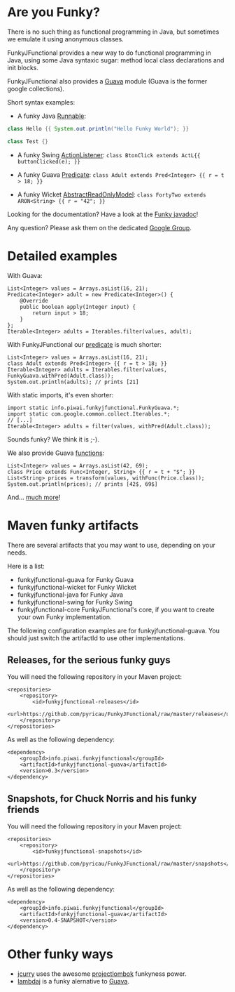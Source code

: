 # Are you Funky?

There is no such thing as functional programming in Java, but sometimes we emulate it using anonymous classes.

FunkyJFunctional provides a new way to do functional programming in Java, using some Java syntaxic sugar: method local class declarations and init blocks.

FunkyJFunctional also provides a [Guava](http://code.google.com/p/guava-libraries/) module (Guava is the former google collections).

Short syntax examples:

* A funky Java [Runnable](http://download.oracle.com/javase/6/docs/api/java/lang/Runnable.html): 
``` java
class Hello {{ System.out.println("Hello Funky World"); }}
```

``` java
class Test {}
```

* A funky Swing [ActionListener](http://download.oracle.com/javase/6/docs/api/java/awt/event/ActionListener.html): ```class BtonClick extends ActL{{ buttonClicked(e); }}```

* A funky Guava [Predicate](http://guava-libraries.googlecode.com/svn/trunk/javadoc/com/google/common/base/Predicate.html): ```class Adult extends Pred<Integer> {{ r = t > 18; }}```

* A funky Wicket [AbstractReadOnlyModel](http://wicket.apache.org/apidocs/1.4/org/apache/wicket/model/AbstractReadOnlyModel.html): ```class FortyTwo extends ARON<String> {{ r = "42"; }}```

Looking for the documentation? Have a look at the [Funky javadoc](http://pyricau.github.com/FunkyJFunctional/javadoc/snapshot/info/piwai/funkyjfunctional/Funky.html)!

Any question? Please ask them on the dedicated [Google Group](https://groups.google.com/group/funkyjfunctional).

# Detailed examples

With Guava:

	List<Integer> values = Arrays.asList(16, 21);
	Predicate<Integer> adult = new Predicate<Integer>() {
		@Override
		public boolean apply(Integer input) {
			return input > 18;
		}
	};
	Iterable<Integer> adults = Iterables.filter(values, adult);
	
With FunkyJFunctional our [predicate](https://github.com/pyricau/FunkyJFunctional/blob/master/funkyjfunctional-guava/src/test/java/info/piwai/funkyjfunctional/guava/test/PredTest.java) is much shorter:
	
	List<Integer> values = Arrays.asList(16, 21);
	class Adult extends Pred<Integer> {{ r = t > 18; }}
	Iterable<Integer> adults = Iterables.filter(values, FunkyGuava.withPred(Adult.class));
	System.out.println(adults); // prints [21]
	
With static imports, it's even shorter:

    import static info.piwai.funkyjfunctional.FunkyGuava.*;
    import static com.google.common.collect.Iterables.*;
	// [...]
	Iterable<Integer> adults = filter(values, withPred(Adult.class));
	
Sounds funky? We think it is ;-). 
	
We also provide Guava [functions](https://github.com/pyricau/FunkyJFunctional/blob/master/funkyjfunctional-guava/src/test/java/info/piwai/funkyjfunctional/guava/test/FuncTest.java):

	List<Integer> values = Arrays.asList(42, 69);
	class Price extends Func<Integer, String> {{ r = t + "$"; }}
	List<String> prices = transform(values, withFunc(Price.class));
	System.out.println(prices); // prints [42$, 69$]
	
And... [much more](http://pyricau.github.com/FunkyJFunctional/javadoc/snapshot/info/piwai/funkyjfunctional/Funky.html)!
    
# Maven funky artifacts

There are several artifacts that you may want to use, depending on your needs.

Here is a list:

* funkyjfunctional-guava for Funky Guava
* funkyjfunctional-wicket for Funky Wicket
* funkyjfunctional-java for Funky Java
* funkyjfunctional-swing for Funky Swing
* funkyjfunctional-core FunkyJFunctional's core, if you want to create your own Funky implementation.

The following configuration examples are for funkyjfunctional-guava. You should just switch the artifactId to use other implementations.

## Releases, for the serious funky guys

You will need the following repository in your Maven project:

	<repositories>
		<repository>
			<id>funkyjfunctional-releases</id>
			<url>https://github.com/pyricau/FunkyJFunctional/raw/master/releases</url>
		</repository>
	</repositories>
	
As well as the following dependency:

	<dependency>
		<groupId>info.piwai.funkyjfunctional</groupId>
		<artifactId>funkyjfunctional-guava</artifactId>
		<version>0.3</version>
	</dependency>
	
## Snapshots, for Chuck Norris and his funky friends

You will need the following repository in your Maven project:

	<repositories>
		<repository>
			<id>funkyjfunctional-snapshots</id>
			<url>https://github.com/pyricau/FunkyJFunctional/raw/master/snapshots</url>
		</repository>
	</repositories>

As well as the following dependency:

	<dependency>
		<groupId>info.piwai.funkyjfunctional</groupId>
		<artifactId>funkyjfunctional-guava</artifactId>
		<version>0.4-SNAPSHOT</version>
	</dependency>

# Other funky ways 

* [jcurry](http://code.google.com/p/jcurry/) uses the awesome [projectlombok](http://projectlombok.org/) funkyness power.
* [lambdaj](http://code.google.com/p/lambdaj/) is a funky alernative to [Guava](http://code.google.com/p/guava-libraries/).
